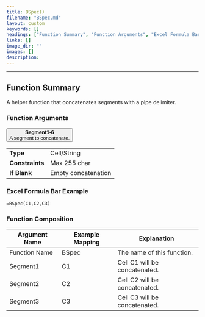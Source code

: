 ```yaml
---
title: BSpec()
filename: "BSpec.md"
layout: custom
keywords: []
headings: ["Function Summary", "Function Arguments", "Excel Formula Bar Example", "Function Composition"]
links: []
image_dir: ""
images: []
description: 
---
```

* * *

## Function Summary

A helper function that concatenates segments with a pipe delimiter.

### Function Arguments

<button class="collapsible-parameter">**Segment1-6**<br>A segment to concatenate.</button>
<div markdown="1" class="panel-parameter">
<table>
 <tbody>
 <tr>
		<td class="pph"><b>Type</b></td>
		<td>Cell/String</td>
 </tr>
 <tr>
		<td class="pph"><b>Constraints</b></td>
		<td>Max 255 char</td>
 </tr>
 <tr>
		<td class="pph"><b>If Blank</b></td>
		<td>Empty concatenation</td>
 </tr>
 </tbody>
</table>
</div>

### Excel Formula Bar Example

```Excel
=BSpec(C1,C2,C3)
```

### Function Composition

| Argument Name | Example Mapping | Explanation | 
|------|------|------|
| Function Name | BSpec | The name of this function. |
| Segment1 | C1 | Cell C1 will be concatenated. |
| Segment2 | C2 | Cell C2 will be concatenated. |
| Segment3 | C3 | Cell C3 will be concatenated. |
